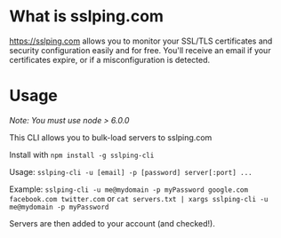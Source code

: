 # What is sslping.com

https://sslping.com allows you to monitor your SSL/TLS certificates and 
security configuration easily and for free. You'll receive an email if your
certificates expire, or if a misconfiguration is detected.

# Usage

_Note: You must use node > 6.0.0_

This CLI allows you to bulk-load servers to sslping.com

Install with `npm install -g sslping-cli`

Usage: `sslping-cli -u [email] -p [password] server[:port] ...`

Example: `sslping-cli -u me@mydomain -p myPassword google.com facebook.com twitter.com`
or `cat servers.txt | xargs sslping-cli -u me@mydomain -p myPassword`

Servers are then added to your account (and checked!).
